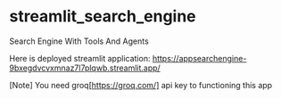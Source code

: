 # streamlit_search_engine
Search Engine With Tools And Agents


Here is deployed streamlit application: https://appsearchengine-9bxegdvcvxmnaz7l7plqwb.streamlit.app/

[Note] You need groq[https://groq.com/] api key to functioning this app

